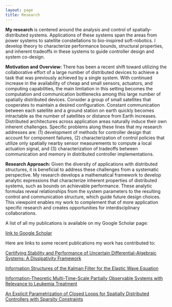 ```yaml
---
layout: page
title: Research
---
```


**My research** is centered around the analysis and control of spatially-distributed systems. Applications of these systems span the areas from power systems to satellite constellations to bio-inspired soft-robotics. I develop theory to characterize performance bounds, structural properties, and inherent tradeoffs in these systems to guide controller design and system co-design.

**Motivation and Overview:** There has been a recent shift toward utilizing the
collaborative effort of a large number of distributed devices to achieve a task
that was previously achieved by a single system. With continued increase in
the availability of cheap and small sensors, actuators, and computing
capabilities, the main limitation in this setting becomes the computation and
communication bottlenecks among this large number of spatially distributed
devices. Consider a group of small satellites that cooperates to maintain a
desired configuration. Constant communication between each
satellite and a ground station on earth quickly becomes intractable as the
number of satellites or distance from Earth increases. Distributed architectures across application areas naturally induce their own inherent challenges. Specific problems along these lines that my research addresses are: (1) development of methods for controller design that account for component failures, (2) characterization of control policies that utilize only spatially nearby sensor measurements to compute a local actuation signal, and (3) characterization of tradeoffs between communication and memory in distributed controller implementations.

**Research Approach:** Given the diversity of applications with distributed structures, it is beneficial to address these challenges from a systematic perspective. My research develops a mathematical framework to develop analytic expressions that characterize inherent properties of distributed systems, such as bounds on achievable performance. These analytic formulas reveal relationships from the system parameters to the resulting control and communication structure, which guide future design choices. This viewpoint enables my work to complement that of more application specific research and creates opportunities for interdisciplinary collaborations.


A list of all my publications is available on my Google Scholar page:

[link to Google Scholar](https://scholar.google.com/citations?user=WzacMi8AAAAJ&hl=en&authuser=1)


Here are links to some recent publications my work has contributed to: 

[Certifying Stability and Performance of Uncertain Differential-Algebraic Systems: A Dissipativity Framework](https://arxiv.org/pdf/2308.08471.pdf)

[Information Structures of the Kalman Filter for the Elastic Wave Equation](https://laurentlessard.com/public/necsys22_pdekf.pdf)

[Information-Theoretic Multi-Time-Scale Partially Observable Systems with Relevance to Leukemia Treatment](https://arxiv.org/pdf/2204.12604.pdf)

[An Explicit Parametrization of Closed Loops for Spatially Distributed Controllers with Sparsity Constraints](https://arxiv.org/pdf/2012.04792.pdf)
